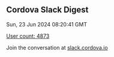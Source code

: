 ## Cordova Slack Digest
Sun, 23 Jun 2024 08:20:41 GMT

[User count: 4873](https://cordova.slack.com/)


Join the conversation at [slack.cordova.io](http://slack.cordova.io/)
